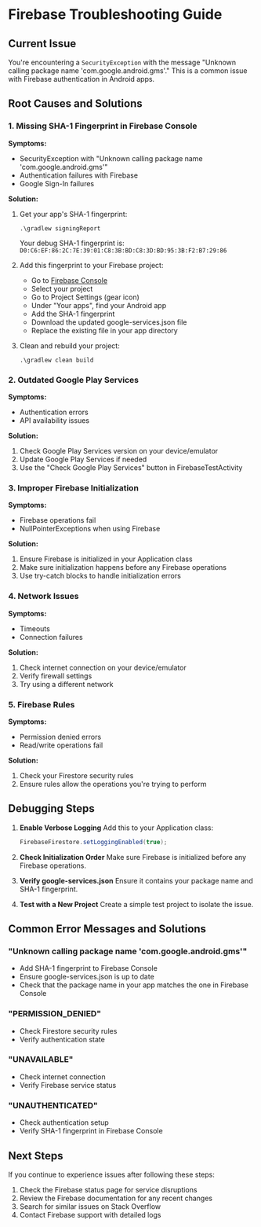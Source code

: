 # Firebase Troubleshooting Guide

## Current Issue
You're encountering a `SecurityException` with the message "Unknown calling package name 'com.google.android.gms'." This is a common issue with Firebase authentication in Android apps.

## Root Causes and Solutions

### 1. Missing SHA-1 Fingerprint in Firebase Console

**Symptoms:**
- SecurityException with "Unknown calling package name 'com.google.android.gms'"
- Authentication failures with Firebase
- Google Sign-In failures

**Solution:**
1. Get your app's SHA-1 fingerprint:
   ```
   .\gradlew signingReport
   ```
   Your debug SHA-1 fingerprint is: `D0:C6:EF:86:2C:7E:39:01:C8:3B:BD:C8:3D:BD:95:3B:F2:B7:29:86`

2. Add this fingerprint to your Firebase project:
   - Go to [Firebase Console](https://console.firebase.google.com/)
   - Select your project
   - Go to Project Settings (gear icon)
   - Under "Your apps", find your Android app
   - Add the SHA-1 fingerprint
   - Download the updated google-services.json file
   - Replace the existing file in your app directory

3. Clean and rebuild your project:
   ```
   .\gradlew clean build
   ```

### 2. Outdated Google Play Services

**Symptoms:**
- Authentication errors
- API availability issues

**Solution:**
1. Check Google Play Services version on your device/emulator
2. Update Google Play Services if needed
3. Use the "Check Google Play Services" button in FirebaseTestActivity

### 3. Improper Firebase Initialization

**Symptoms:**
- Firebase operations fail
- NullPointerExceptions when using Firebase

**Solution:**
1. Ensure Firebase is initialized in your Application class
2. Make sure initialization happens before any Firebase operations
3. Use try-catch blocks to handle initialization errors

### 4. Network Issues

**Symptoms:**
- Timeouts
- Connection failures

**Solution:**
1. Check internet connection on your device/emulator
2. Verify firewall settings
3. Try using a different network

### 5. Firebase Rules

**Symptoms:**
- Permission denied errors
- Read/write operations fail

**Solution:**
1. Check your Firestore security rules
2. Ensure rules allow the operations you're trying to perform

## Debugging Steps

1. **Enable Verbose Logging**
   Add this to your Application class:
   ```java
   FirebaseFirestore.setLoggingEnabled(true);
   ```

2. **Check Initialization Order**
   Make sure Firebase is initialized before any Firebase operations.

3. **Verify google-services.json**
   Ensure it contains your package name and SHA-1 fingerprint.

4. **Test with a New Project**
   Create a simple test project to isolate the issue.

## Common Error Messages and Solutions

### "Unknown calling package name 'com.google.android.gms'"
- Add SHA-1 fingerprint to Firebase Console
- Ensure google-services.json is up to date
- Check that the package name in your app matches the one in Firebase Console

### "PERMISSION_DENIED"
- Check Firestore security rules
- Verify authentication state

### "UNAVAILABLE"
- Check internet connection
- Verify Firebase service status

### "UNAUTHENTICATED"
- Check authentication setup
- Verify SHA-1 fingerprint in Firebase Console

## Next Steps

If you continue to experience issues after following these steps:

1. Check the Firebase status page for service disruptions
2. Review the Firebase documentation for any recent changes
3. Search for similar issues on Stack Overflow
4. Contact Firebase support with detailed logs 